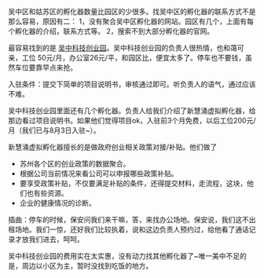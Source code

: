 吴中区和姑苏区的孵化器数量比园区的少很多。找吴中区的孵化器的联系方式不是那么容易，原因有二：
1，没有聚合吴中区孵化器的网站。园区有几个，上面有每个孵化器的介绍，联系方式等。
2，搜索不到大部分孵化器的官网。

最容易找到的是 [吴中科技创业园](http://www.wzcy.cn/Default.aspx)。吴中科技创业园的负责人很热情，也和蔼可亲，工位 50元/月，办公室26元/平，和园区比，便宜太多了。停车也不要钱，虽然车位要靠早点来抢。

入驻条件：提交下简单的项目说明书，审核通过即可。听负责人的语气，通过应该不难。

吴中科技创业园里面还有几个孵化器。负责人给我们介绍了新慧涌虚拟孵化器，给那边看过项目说明书。如果他们觉得项目ok，入驻前3个月免费，以后工位200元/月（我们已与8月3日入驻~）。

新慧涌虚拟孵化器擅长的是做政府创业相关政策对接/补贴。他们做了
* 苏州各个区的创业政策的数据聚合。
* 根据公司当前情况来看公司可以申报哪些政策补贴。
* 要享受政策补贴，不仅要满足补贴的条件，还得提交材料，走流程，这块，他们也有些资源。
* 企业的健康情况的诊断。

插曲：停车的时候，保安问我们来干嘛，答，来找办公场地。保安说，我们这不出租场地。我们一惊，还好我们比较执着，说和这边负责人预约过，给他看了通话记录才放我们进去，呵呵。

吴中科技创业园的费用实在太实惠，没有动力找其他孵化器了~唯一美中不足的是，周边以小区为主，暂时没找到吃饭的地方。
